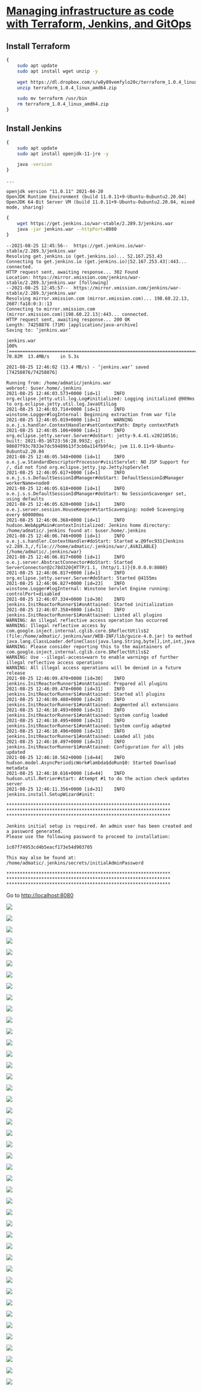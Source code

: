 # [Managing infrastructure as code with Terraform, Jenkins, and GitOps](https://cloud.google.com/architecture/managing-infrastructure-as-code-with-terraform-jenkins-and-gitops)

## Install Terraform

```bash
{
    sudo apt update
    sudo apt install wget unzip -y

    wget https://dl.dropbox.com/s/w8y89vemfylo20c/terraform_1.0.4_linux_amd64.zip
    unzip terraform_1.0.4_linux_amd64.zip

    sudo mv terraform /usr/bin
    rm terraform_1.0.4_linux_amd64.zip
}
```

## Install Jenkins

```bash
{
    sudo apt update
    sudo apt install openjdk-11-jre -y

    java -version
}
```

```output
...

openjdk version "11.0.11" 2021-04-20
OpenJDK Runtime Environment (build 11.0.11+9-Ubuntu-0ubuntu2.20.04)
OpenJDK 64-Bit Server VM (build 11.0.11+9-Ubuntu-0ubuntu2.20.04, mixed mode, sharing)
```

```bash
{
    wget https://get.jenkins.io/war-stable/2.289.3/jenkins.war
    java -jar jenkins.war --httpPort=8080
}
```

```output
--2021-08-25 12:45:56--  https://get.jenkins.io/war-stable/2.289.3/jenkins.war
Resolving get.jenkins.io (get.jenkins.io)... 52.167.253.43
Connecting to get.jenkins.io (get.jenkins.io)|52.167.253.43|:443... connected.
HTTP request sent, awaiting response... 302 Found
Location: https://mirror.xmission.com/jenkins/war-stable/2.289.3/jenkins.war [following]
--2021-08-25 12:45:57--  https://mirror.xmission.com/jenkins/war-stable/2.289.3/jenkins.war
Resolving mirror.xmission.com (mirror.xmission.com)... 198.60.22.13, 2607:fa18:0:3::13
Connecting to mirror.xmission.com (mirror.xmission.com)|198.60.22.13|:443... connected.
HTTP request sent, awaiting response... 200 OK
Length: 74258876 (71M) [application/java-archive]
Saving to: ‘jenkins.war’

jenkins.war                                                                     100%[=====================================================================================================================================================================================================>]  70.82M  13.4MB/s    in 5.3s

2021-08-25 12:46:02 (13.4 MB/s) - ‘jenkins.war’ saved [74258876/74258876]

Running from: /home/admatic/jenkins.war
webroot: $user.home/.jenkins
2021-08-25 12:46:03.573+0000 [id=1]     INFO    org.eclipse.jetty.util.log.Log#initialized: Logging initialized @909ms to org.eclipse.jetty.util.log.JavaUtilLog
2021-08-25 12:46:03.714+0000 [id=1]     INFO    winstone.Logger#logInternal: Beginning extraction from war file
2021-08-25 12:46:05.019+0000 [id=1]     WARNING o.e.j.s.handler.ContextHandler#setContextPath: Empty contextPath
2021-08-25 12:46:05.106+0000 [id=1]     INFO    org.eclipse.jetty.server.Server#doStart: jetty-9.4.41.v20210516; built: 2021-05-16T23:56:28.993Z; git: 98607f93c7833e7dc59489b13f3cb0a114fb9f4c; jvm 11.0.11+9-Ubuntu-0ubuntu2.20.04
2021-08-25 12:46:05.548+0000 [id=1]     INFO    o.e.j.w.StandardDescriptorProcessor#visitServlet: NO JSP Support for /, did not find org.eclipse.jetty.jsp.JettyJspServlet
2021-08-25 12:46:05.617+0000 [id=1]     INFO    o.e.j.s.s.DefaultSessionIdManager#doStart: DefaultSessionIdManager workerName=node0
2021-08-25 12:46:05.618+0000 [id=1]     INFO    o.e.j.s.s.DefaultSessionIdManager#doStart: No SessionScavenger set, using defaults
2021-08-25 12:46:05.620+0000 [id=1]     INFO    o.e.j.server.session.HouseKeeper#startScavenging: node0 Scavenging every 600000ms
2021-08-25 12:46:06.368+0000 [id=1]     INFO    hudson.WebAppMain#contextInitialized: Jenkins home directory: /home/admatic/.jenkins found at: $user.home/.jenkins
2021-08-25 12:46:06.746+0000 [id=1]     INFO    o.e.j.s.handler.ContextHandler#doStart: Started w.@9fec931{Jenkins v2.289.3,/,file:///home/admatic/.jenkins/war/,AVAILABLE}{/home/admatic/.jenkins/war}
2021-08-25 12:46:06.817+0000 [id=1]     INFO    o.e.j.server.AbstractConnector#doStart: Started ServerConnector@2c78d320{HTTP/1.1, (http/1.1)}{0.0.0.0:8080}
2021-08-25 12:46:06.817+0000 [id=1]     INFO    org.eclipse.jetty.server.Server#doStart: Started @4155ms
2021-08-25 12:46:06.827+0000 [id=23]    INFO    winstone.Logger#logInternal: Winstone Servlet Engine running: controlPort=disabled
2021-08-25 12:46:07.334+0000 [id=30]    INFO    jenkins.InitReactorRunner$1#onAttained: Started initialization
2021-08-25 12:46:07.358+0000 [id=31]    INFO    jenkins.InitReactorRunner$1#onAttained: Listed all plugins
WARNING: An illegal reflective access operation has occurred
WARNING: Illegal reflective access by com.google.inject.internal.cglib.core.$ReflectUtils$2 (file:/home/admatic/.jenkins/war/WEB-INF/lib/guice-4.0.jar) to method java.lang.ClassLoader.defineClass(java.lang.String,byte[],int,int,java.security.ProtectionDomain)
WARNING: Please consider reporting this to the maintainers of com.google.inject.internal.cglib.core.$ReflectUtils$2
WARNING: Use --illegal-access=warn to enable warnings of further illegal reflective access operations
WARNING: All illegal access operations will be denied in a future release
2021-08-25 12:46:09.470+0000 [id=30]    INFO    jenkins.InitReactorRunner$1#onAttained: Prepared all plugins
2021-08-25 12:46:09.478+0000 [id=31]    INFO    jenkins.InitReactorRunner$1#onAttained: Started all plugins
2021-08-25 12:46:09.488+0000 [id=28]    INFO    jenkins.InitReactorRunner$1#onAttained: Augmented all extensions
2021-08-25 12:46:10.493+0000 [id=31]    INFO    jenkins.InitReactorRunner$1#onAttained: System config loaded
2021-08-25 12:46:10.495+0000 [id=31]    INFO    jenkins.InitReactorRunner$1#onAttained: System config adapted
2021-08-25 12:46:10.496+0000 [id=31]    INFO    jenkins.InitReactorRunner$1#onAttained: Loaded all jobs
2021-08-25 12:46:10.497+0000 [id=31]    INFO    jenkins.InitReactorRunner$1#onAttained: Configuration for all jobs updated
2021-08-25 12:46:10.562+0000 [id=44]    INFO    hudson.model.AsyncPeriodicWork#lambda$doRun$0: Started Download metadata
2021-08-25 12:46:10.616+0000 [id=44]    INFO    hudson.util.Retrier#start: Attempt #1 to do the action check updates server
2021-08-25 12:46:11.356+0000 [id=31]    INFO    jenkins.install.SetupWizard#init:

*************************************************************
*************************************************************
*************************************************************

Jenkins initial setup is required. An admin user has been created and a password generated.
Please use the following password to proceed to installation:

1c07f74953cd4b5eacf173e54d903705

This may also be found at: /home/admatic/.jenkins/secrets/initialAdminPassword

*************************************************************
*************************************************************
*************************************************************
```

Go to <http://localhost:8080>

![](images/0.png)

![](images/1.png)

![](images/2.png)

![](images/3.png)

![](images/4.png)

![](images/5.png)

![](images/6.png)

![](images/7.png)

![](images/8.png)

![](images/9.png)

![](images/10.png)

![](images/11.png)

![](images/12.png)

![](images/13.png)

![](images/14.png)

![](images/15.png)

![](images/16.png)

![](images/17.png)

![](images/18.png)

![](images/19.png)

![](images/20.png)

![](images/21.png)

![](images/22.png)

![](images/23.png)

![](images/24.png)

![](images/25.png)

![](images/26.png)

![](images/27.png)

![](images/28.png)

![](images/29.png)

![](images/30.png)

![](images/31.png)

![](images/32.png)

![](images/33.png)

![](images/34.png)

![](images/35.png)

![](images/36.png)

![](images/37.png)

![](images/38.png)

![](images/39.png)

![](images/40.png)

![](images/41.png)

![](images/42.png)
